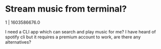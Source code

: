 # Stream music from terminal?

1 | 1603586676.0

I need a CLI app which can search and play music for me? I have heard of spotify cli but it requires a premium account to work, are there any alternatives?